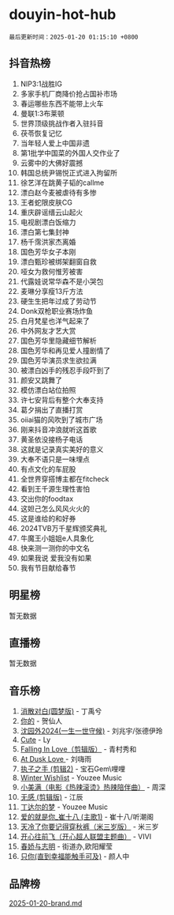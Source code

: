 # douyin-hot-hub

`最后更新时间：2025-01-20 01:15:10 +0800`

## 抖音热榜

1. NIP3:1战胜IG
1. 多家手机厂商降价抢占国补市场
1. 春运哪些东西不能带上火车
1. 曼联1:3布莱顿
1. 世界顶级挑战作者入驻抖音
1. 茯苓恢复记忆
1. 当年轻人爱上中国非遗
1. 第1批学中国菜的外国人交作业了
1. 云雾中的大佛好震撼
1. 韩国总统尹锡悦正式进入拘留所
1. 徐艺洋在跳黄子韬的callme
1. 漂白赵今麦被虐待有多惨
1. 王者蛇限皮肤CG
1. 重庆辟谣缙云山起火
1. 电视剧漂白饭缩力
1. 漂白第七集封神
1. 杨千霈洪家杰离婚
1. 国色芳华女子本刚
1. 漂白甄珍被绑架翻窗自救
1. 哑女为救何惟芳被害
1. 代露娃说常华森不是小哭包
1. 麦琳分享瘦13斤方法
1. 硬生生把年过成了劳动节
1. Donk双枪职业赛场炸鱼
1. 白月梵星也洋气起来了
1. 中外网友才艺大赏
1. 国色芳华里隐藏细节解析
1. 国色芳华和再见爱人撞剧情了
1. 国色芳华演员求生欲拉满
1. 被漂白凶手的残忍手段吓到了
1. 颜安又跳舞了
1. 模仿漂白站位拍照
1. 许七安背后有整个大奉支持
1. 葛夕捐出了直播打赏
1. oiiai猫的风吹到了城市广场
1. 刚来抖音冲浪就听这首歌
1. 黄圣依没接杨子电话
1. 这就是记录真实美好的意义
1. 大奉不语只是一味埋点
1. 有点文化的车屁股
1. 全世界穿搭博主都在fitcheck
1. 看到王千源生理性害怕
1. 交出你的foodtax
1. 这妲己怎么风风火火的
1. 这是谁给的和好券
1. 2024TVB万千星辉颁奖典礼
1. 牛魔王小姐姐e人具象化
1. 快来测一测你的中文名
1. 如果我说 爱我没有如果
1. 我有节目献给春节

## 明星榜

暂无数据

## 直播榜

暂无数据

## 音乐榜

1. [消散对白(圆梦版)](https://sf5-hl-cdn-tos.douyinstatic.com/obj/tos-cn-ve-2774/og4jB5I5IizzoZVAAAzWgBMAsMDWoArfwBOiFs) - 丁禹兮
1. [你的](https://sf5-hl-cdn-tos.douyinstatic.com/obj/tos-cn-ve-2774/oYuIeKf42jB7sEV6B2upMdpYAgfrQWj0FeRegh) - 贺仙人
1. [沈园外2024(一生一世守候)](https://sf5-hl-cdn-tos.douyinstatic.com/obj/tos-cn-ve-2774/oAIYMHGCmKaYKFDd6FZBf9AfMfx1eErAAEJAFH) - 刘兆宇/张德伊玲
1. [Cute](https://sf5-hl-cdn-tos.douyinstatic.com/obj/tos-cn-ve-2774/o4IbIzHWKAAB4wsS5qMBRiiAlEBGTpQRNfFvuo) - Ly
1. [Falling In Love（剪辑版）](https://sf5-hl-cdn-tos.douyinstatic.com/obj/tos-cn-ve-2774/o8ajpA8zzgBPahbBIO8AcKGBLJezFCRd1wfP9f) - 青村秀和
1. [ At Dusk  Love ](https://sf5-hl-cdn-tos.douyinstatic.com/obj/tos-cn-ve-2774/o8CrpCf5CaYgI4ZrtQgMQAFEfuGqNnRSDQAPBc) - 刘嗨雨
1. [执子之手 (剪辑2)](https://sf5-hl-cdn-tos.douyinstatic.com/obj/tos-cn-ve-2774/oUoZLQjCc31XzqsBnBQUNgeKtYPBcgbFDwtfcu) - 宝石Gem\哩哩
1. [Winter Wishlist](https://sf5-hl-cdn-tos.douyinstatic.com/obj/tos-cn-ve-2774/oIIgUOeamCFCVAzxN6MFRLIBlLGpUqQxeeHrLE) - Youzee Music
1. [小美满（电影《热辣滚烫》热辣陪伴曲）](https://sf5-hl-cdn-tos.douyinstatic.com/obj/tos-cn-ve-2774/o0GAn2lSgfZIDUgtevCGDQYnFg4CwnrBaxbTZL) - 周深
1. [无感 (剪辑版)](https://sf5-hl-cdn-tos.douyinstatic.com/obj/tos-cn-ve-2774/o0eIsUzJBDlQaQFC5OFlgbMEZC1TFYBftOBn6p) - 江辰
1. [丁达尔的梦](https://sf5-hl-cdn-tos.douyinstatic.com/obj/tos-cn-ve-2774/oMU3WirUZBVQkAC9ccG5P2IQirziZM2RTInUY) - Youzee Music
1. [爱的就是你_崔十八 (主歌1)](https://sf5-hl-cdn-tos.douyinstatic.com/obj/tos-cn-ve-2774/oI5BO5DhFZ6UTcNCnZaOCBLtZ7WIMQGfgnXf5E) - 崔十八/听潮阁
1. [天冷了你要记得穿秋裤（米三岁版）](https://sf5-hl-cdn-tos.douyinstatic.com/obj/tos-cn-ve-2774/oQlIwVIDWiZ6BQilAorS7MA0AgCkQDvcZAdm1) - 米三岁
1. [开心往前飞（开心超人联盟主题曲）](https://sf5-hl-cdn-tos.douyinstatic.com/obj/tos-cn-ve-2774/9d8fb7c82cf1421fb93a9fe925275e0a) - VIVI
1. [春娇与志明](https://sf5-hl-cdn-tos.douyinstatic.com/obj/tos-cn-ve-2774/e530d8fceb7044b39707d7f9ff54add1) - 街道办,欧阳耀莹
1. [只你(直到幸福能触手可及)](https://sf5-hl-cdn-tos.douyinstatic.com/obj/tos-cn-ve-2774/o0lBkRDzFTeaVSUz3ZZSCBVtZ5DIMQGfgmEAuE) - 颜人中

## 品牌榜

[2025-01-20-brand.md](2025-01-20-brand.md)
